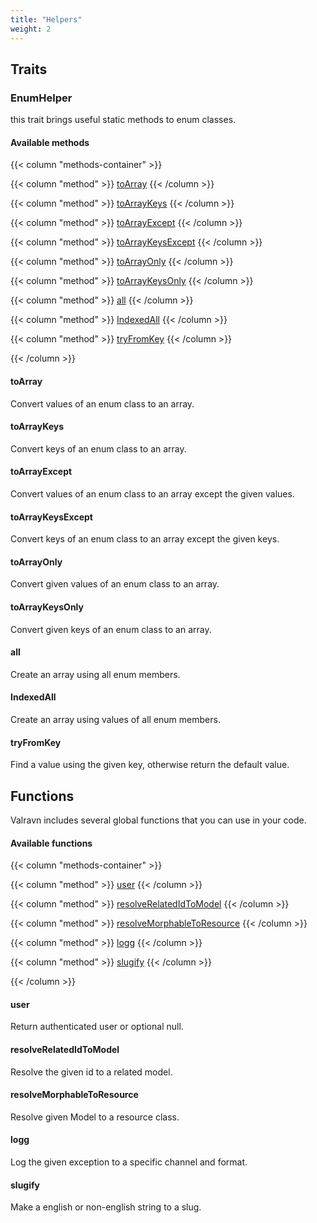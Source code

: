```yaml
---
title: "Helpers"
weight: 2
---
```


## Traits

### EnumHelper

this trait brings useful static methods to enum classes.

#### Available methods

{{< column "methods-container" >}}

{{< column "method" >}}
[toArray](#toarray)
{{< /column >}}

{{< column "method" >}}
[toArrayKeys](#toarraykeys)
{{< /column >}}

{{< column "method" >}}
[toArrayExcept](#toarraykeys)
{{< /column >}}

{{< column "method" >}}
[toArrayKeysExcept](#toarraykeysexcept)
{{< /column >}}

{{< column "method" >}}
[toArrayOnly](#toarrayonly)
{{< /column >}}

{{< column "method" >}}
[toArrayKeysOnly](#toarraykeysonly)
{{< /column >}}

{{< column "method" >}}
[all](#all)
{{< /column >}}

{{< column "method" >}}
[IndexedAll](#indexedall)
{{< /column >}}

{{< column "method" >}}
[tryFromKey](#tryfromkey)
{{< /column >}}

{{< /column >}}

#### toArray

Convert values of an enum class to an array.

#### toArrayKeys

Convert keys of an enum class to an array.

#### toArrayExcept

Convert values of an enum class to an array except the given values.

#### toArrayKeysExcept

Convert keys of an enum class to an array except the given keys.

#### toArrayOnly

Convert given values of an enum class to an array.

#### toArrayKeysOnly

Convert given keys of an enum class to an array.

#### all

Create an array using all enum members.

#### IndexedAll

Create an array using values of all enum members.

#### tryFromKey

Find a value using the given key, otherwise return the default value.

## Functions

Valravn includes several global functions that you can use in your code.

#### Available functions

{{< column "methods-container" >}}

{{< column "method" >}}
[user](#user)
{{< /column >}}

{{< column "method" >}}
[resolveRelatedIdToModel](#resolverelatedidtomodel)
{{< /column >}}

{{< column "method" >}}
[resolveMorphableToResource](#resolvemorphabletoresource)
{{< /column >}}

{{< column "method" >}}
[logg](#logg)
{{< /column >}}

{{< column "method" >}}
[slugify](#slugify)
{{< /column >}}

{{< /column >}}

#### user

Return authenticated user or optional null.

#### resolveRelatedIdToModel

Resolve the given id to a related model.

#### resolveMorphableToResource

Resolve given Model to a resource class.

#### logg

Log the given exception to a specific channel and format.

#### slugify

Make a english or non-english string to a slug.
